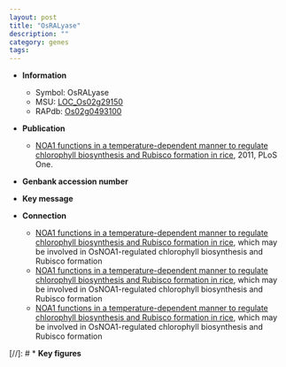 ```yaml
---
layout: post
title: "OsRALyase"
description: ""
category: genes
tags: 
---
```


* **Information**  
    + Symbol: OsRALyase  
    + MSU: [LOC_Os02g29150](http://rice.plantbiology.msu.edu/cgi-bin/ORF_infopage.cgi?orf=LOC_Os02g29150)  
    + RAPdb: [Os02g0493100](http://rapdb.dna.affrc.go.jp/viewer/gbrowse_details/irgsp1?name=Os02g0493100)  

* **Publication**  
    + [NOA1 functions in a temperature-dependent manner to regulate chlorophyll biosynthesis and Rubisco formation in rice](http://www.ncbi.nlm.nih.gov/pubmed?term=NOA1+functions+in+a+temperature-dependent+manner+to+regulate+chlorophyll+biosynthesis+and+Rubisco+formation+in+rice%5BTitle%5D), 2011, PLoS One.

* **Genbank accession number**  

* **Key message**  

* **Connection**  
    + [NOA1 functions in a temperature-dependent manner to regulate chlorophyll biosynthesis and Rubisco formation in rice](RNA-binding+protein+of+the+Puf+family), which may be involved in OsNOA1-regulated chlorophyll biosynthesis and Rubisco formation
    + [NOA1 functions in a temperature-dependent manner to regulate chlorophyll biosynthesis and Rubisco formation in rice](RNA-binding+protein+of+the+Puf+family), which may be involved in OsNOA1-regulated chlorophyll biosynthesis and Rubisco formation
    + [NOA1 functions in a temperature-dependent manner to regulate chlorophyll biosynthesis and Rubisco formation in rice](RNA-binding+protein+of+the+Puf+family), which may be involved in OsNOA1-regulated chlorophyll biosynthesis and Rubisco formation

[//]: # * **Key figures**  


